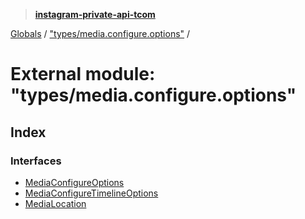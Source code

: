 > **[instagram-private-api-tcom](../README.md)**

[Globals](../README.md) / ["types/media.configure.options"](_types_media_configure_options_.md) /

# External module: "types/media.configure.options"

## Index

### Interfaces

* [MediaConfigureOptions](../interfaces/_types_media_configure_options_.mediaconfigureoptions.md)
* [MediaConfigureTimelineOptions](../interfaces/_types_media_configure_options_.mediaconfiguretimelineoptions.md)
* [MediaLocation](../interfaces/_types_media_configure_options_.medialocation.md)